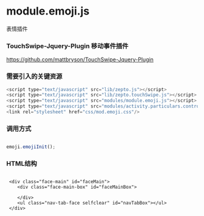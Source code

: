 # module.emoji.js

表情插件

### TouchSwipe-Jquery-Plugin 移动事件插件
https://github.com/mattbryson/TouchSwipe-Jquery-Plugin 

### 需要引入的关键资源

```Javascript
<script type="text/javascript" src="lib/zepto.js"></script>
<script type="text/javascript" src="lib/zepto.touchSwipe.js"></script>
<script type="text/javascript" src="modules/module.emoji.js"></script>
<script type="text/javascript" src="modules/activity.particulars.controller.js"></script>
<link rel="stylesheet" href="css/mod.emoji.css"/>
```
 
### 调用方式

```Javascript

emoji.emojiInit();

```

### HTML结构

```Text

 <div class="face-main" id="faceMain">
    <div class="face-main-box" id="faceMainBox">
       
    </div>
    <ul class="nav-tab-face selfclear" id="navTabBox"></ul>
 </div>
```
